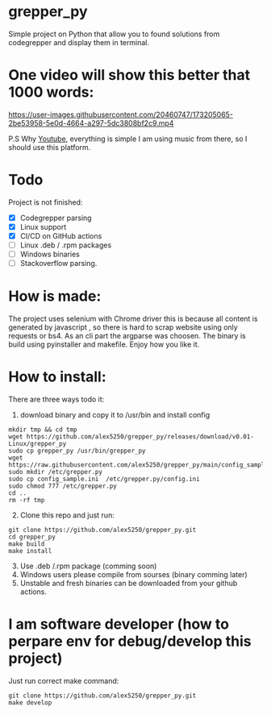 # grepper_py
Simple project on Python that allow you to found solutions from codegrepper and display them in terminal.
# One video will show this better that 1000 words:
https://user-images.githubusercontent.com/20460747/173205065-2be53958-5e0d-4664-a297-5dc3808bf2c9.mp4




P.S Why [Youtube](https://www.youtube.com/watch?v=IFlNKX4cl18), everything is simple I am using music from there, so I should use this platform.


# Todo
Project is not finished:
- [x] Codegrepper parsing
- [x] Linux support
- [x] CI/CD on GitHub actions
- [ ] Linux .deb / .rpm packages
- [ ] Windows binaries
- [ ] Stackoverflow parsing.

# How is made:
The project uses selenium with Chrome driver this is because all content is generated by javascript , so there is hard to scrap website using only requests or bs4. As an cli part the argparse was choosen. The binary is build using pyinstaller and makefile. Enjoy how you like it.

# How to install: 
There are three ways todo it:   
1. download binary and copy it to /usr/bin and  install config 
```
mkdir tmp && cd tmp 
wget https://github.com/alex5250/grepper_py/releases/download/v0.01-Linux/grepper_py
sudo cp grepper_py /usr/bin/grepper_py
wget https://raw.githubusercontent.com/alex5250/grepper_py/main/config_sample.ini 
sudo mkdir /etc/grepper.py
sudo cp config_sample.ini  /etc/grepper.py/config.ini
sudo chmod 777 /etc/grepper.py
cd ..
rm -rf tmp
```
2. Clone this repo and just run:
```
git clone https://github.com/alex5250/grepper_py.git
cd grepper_py
make build
make install
```
3. Use .deb /.rpm package (comming soon) 
4. Windows users please compile from sourses (binary comming later)
5. Unstable and fresh binaries can be downloaded from your github actions.


# I am software developer (how to perpare env for debug/develop this project)
Just run correct make command:
```
git clone https://github.com/alex5250/grepper_py.git
make develop
```



